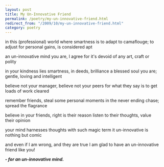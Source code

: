 ```yaml
---
layout: post
title: My Un-Innovative Friend
permalink: /poetry/my-un-innovative-friend.html
redirect_from: "/2009/10/my-un-innovative-friend.html"
category: poetry
---
```



in this (professional) world where smartness is to adapt
to camaflouge; to adjust for personal gains, is considered apt

an un-innovative mind you are, I agree
for it's devoid of any art, craft or polity

in your kindness lies smartness, in deeds, brilliance
a blessed soul you are; gentle, loving and intelligent

believe not your manager, believe not your peers
for what they say is to get loads of work cleared

remember friends, steal some personal moments
in the never ending chase; spread the flagrance

believe in your friends, right is their reason
listen to their thoughts, value their opinion

your mind harnesses thoughts with such magic
term it un-innovative is nothing but comic

and even if I am wrong, and they are true
I am glad to have an un-innovative friend like you!

_**- for an un-innovative mind.**_
